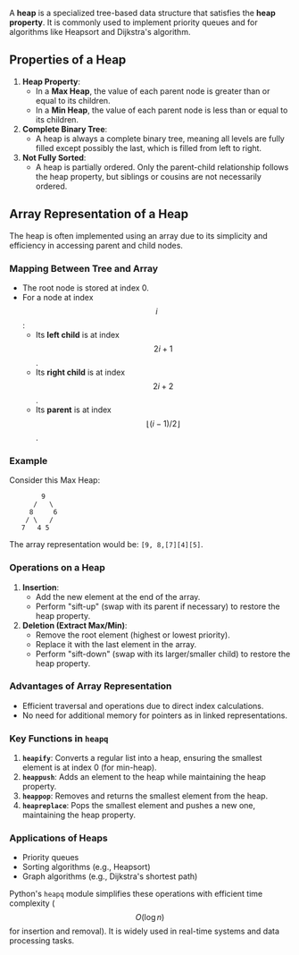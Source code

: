 A **heap** is a specialized tree-based data structure that satisfies the **heap property**. It is commonly used to implement priority queues and for algorithms like Heapsort and Dijkstra's algorithm.

## Properties of a Heap

1. **Heap Property**:
   - In a **Max Heap**, the value of each parent node is greater than or equal to its children.
   - In a **Min Heap**, the value of each parent node is less than or equal to its children.
2. **Complete Binary Tree**:
   - A heap is always a complete binary tree, meaning all levels are fully filled except possibly the last, which is filled from left to right.
3. **Not Fully Sorted**:
   - A heap is partially ordered. Only the parent-child relationship follows the heap property, but siblings or cousins are not necessarily ordered.

## Array Representation of a Heap

The heap is often implemented using an array due to its simplicity and efficiency in accessing parent and child nodes.

### Mapping Between Tree and Array

- The root node is stored at index 0.
- For a node at index $$i$$:
  - Its **left child** is at index $$2i + 1$$.
  - Its **right child** is at index $$2i + 2$$.
  - Its **parent** is at index $$\lfloor (i-1)/2 \rfloor$$.

### Example

Consider this Max Heap:

```
        9
      /   \
     8     6
    / \   /
   7   4 5
```

The array representation would be: `[9, 8,[7][4][5]`.

### Operations on a Heap

1. **Insertion**:
   - Add the new element at the end of the array.
   - Perform "sift-up" (swap with its parent if necessary) to restore the heap property.
2. **Deletion (Extract Max/Min)**:
   - Remove the root element (highest or lowest priority).
   - Replace it with the last element in the array.
   - Perform "sift-down" (swap with its larger/smaller child) to restore the heap property.

### Advantages of Array Representation

- Efficient traversal and operations due to direct index calculations.
- No need for additional memory for pointers as in linked representations.

### **Key Functions in `heapq`**

1. **`heapify`**: Converts a regular list into a heap, ensuring the smallest element is at index 0 (for min-heap).
2. **`heappush`**: Adds an element to the heap while maintaining the heap property.
3. **`heappop`**: Removes and returns the smallest element from the heap.
4. **`heapreplace`**: Pops the smallest element and pushes a new one, maintaining the heap property.

### **Applications of Heaps**

- Priority queues
- Sorting algorithms (e.g., Heapsort)
- Graph algorithms (e.g., Dijkstra's shortest path)

Python's `heapq` module simplifies these operations with efficient time complexity ($$O(\log n)$$ for insertion and removal). It is widely used in real-time systems and data processing tasks.
